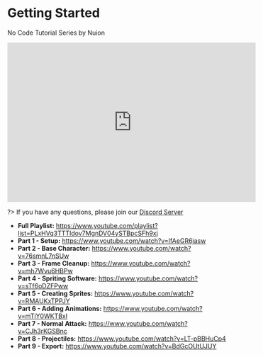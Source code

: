 # Getting Started

No Code Tutorial Series by Nuion

<iframe width="560" height="360" src="https://www.youtube.com/embed/videoseries?si=Ty-FIH4q6n8NpMee&amp;list=PLxHVq3TTTIdov7MgnDV04ySTBpcSFh9xj" title="YouTube video player" frameborder="0" allow="accelerometer; autoplay; clipboard-write; encrypted-media; gyroscope; picture-in-picture; web-share" referrerpolicy="strict-origin-when-cross-origin" allowfullscreen></iframe>

?> If you have any questions, please join our [Discord Server](https://discord.gg/yomimodding)

- **Full Playlist:** https://www.youtube.com/playlist?list=PLxHVq3TTTIdov7MgnDV04ySTBpcSFh9xj
- **Part 1 - Setup:** https://www.youtube.com/watch?v=lfAeGR6jasw
- **Part 2 - Base Character:** https://www.youtube.com/watch?v=76smnL7nSUw
- **Part 3 - Frame Cleanup:** https://www.youtube.com/watch?v=mh7Wvu6HBPw
- **Part 4 - Spriting Software:** https://www.youtube.com/watch?v=sTf6oDZFPww
- **Part 5 - Creating Sprites:** https://www.youtube.com/watch?v=RMAUKxTPPJY
- **Part 6 - Adding Animations:** https://www.youtube.com/watch?v=mTiY0WKTBxI
- **Part 7 - Normal Attack:** https://www.youtube.com/watch?v=CJh3rKGSBnc
- **Part 8 - Projectiles:** https://www.youtube.com/watch?v=LT-pBBHuCp4
- **Part 9 - Export:** https://www.youtube.com/watch?v=BdGcOUtUJUY
